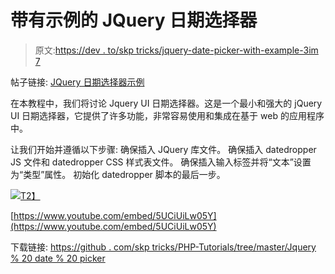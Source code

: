 # 带有示例的 JQuery 日期选择器

> 原文:[https://dev . to/skp tricks/jquery-date-picker-with-example-3im 7](https://dev.to/skptricks/jquery-date-picker-with-example-3im7)

帖子链接: [JQuery 日期选择器示例](https://www.skptricks.com/2018/01/jquery-date-picker-with-example.html)

在本教程中，我们将讨论 Jquery UI 日期选择器。这是一个最小和强大的 jQuery UI 日期选择器，它提供了许多功能，非常容易使用和集成在基于 web 的应用程序中。

让我们开始并遵循以下步骤:
确保插入 JQuery 库文件。
确保插入 datedropper JS 文件和 datedropper CSS 样式表文件。
确保插入输入标签并将“文本”设置为“类型”属性。
初始化 datedropper 脚本的最后一步。

[![](../Images/1280ab1111d29f7bdda12290925f7ebf.png)T2】](https://res.cloudinary.com/practicaldev/image/fetch/s--sPJGhxnH--/c_limit%2Cf_auto%2Cfl_progressive%2Cq_66%2Cw_880/https://4.bp.blogspot.com/-1Q5mUfzuYFU/WmnGkK55ICI/AAAAAAAABNw/NvioD8Gq2Zg9RlD9vwo-82pRvgZ-gd_KQCLcBGAs/s400/date.gif)

[https://www.youtube.com/embed/5UCiUiLw05Y](https://www.youtube.com/embed/5UCiUiLw05Y)

下载链接:
[https://github . com/skp tricks/PHP-Tutorials/tree/master/Jquery % 20 date % 20 picker](https://github.com/skptricks/php-Tutorials/tree/master/Jquery%20date%20picker)